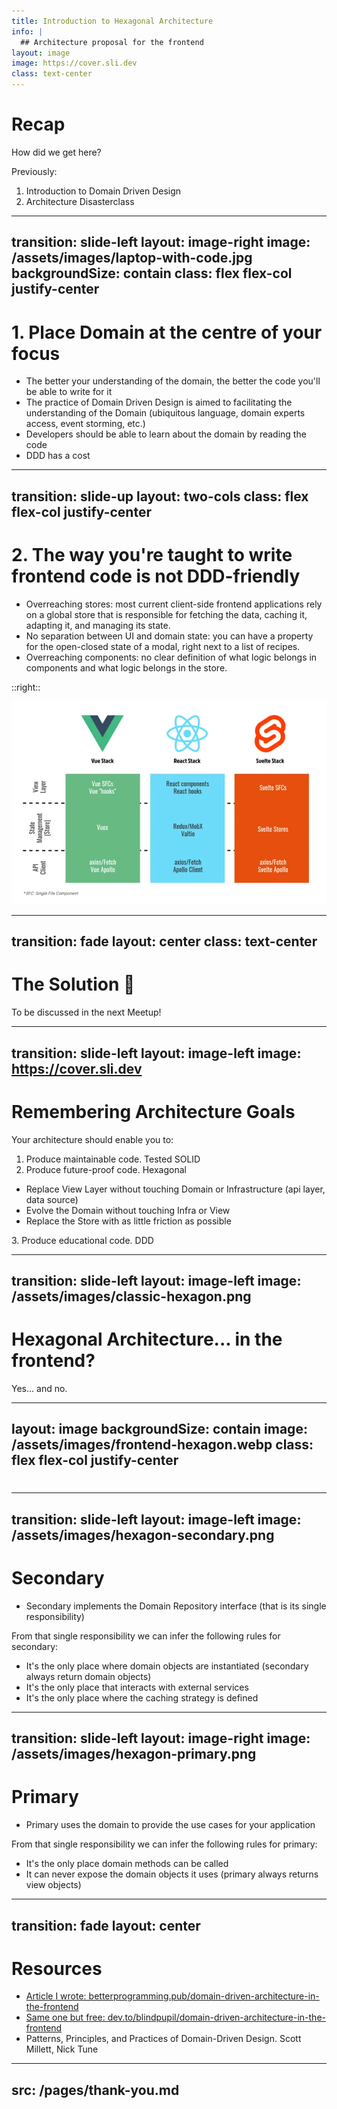 ```yaml
---
title: Introduction to Hexagonal Architecture
info: |
  ## Architecture proposal for the frontend
layout: image
image: https://cover.sli.dev
class: text-center
---
```


# Recap
How did we get here?

Previously: 

1. Introduction to Domain Driven Design
2. Architecture Disasterclass

<!--
This is the 3rd one in a series of talks I've been giving about frontend architecture.
Let's go over the main points we've learned so far.
-->


---
transition: slide-left
layout: image-right
image: /assets/images/laptop-with-code.jpg
backgroundSize: contain
class: flex flex-col justify-center
---

#  1. Place Domain at the centre of your focus

- The better your understanding of the domain, the better the code you'll be able to write for it
- The practice of Domain Driven Design is aimed to facilitating the understanding of the Domain (ubiquitous language, domain experts access, event storming, etc.)
- Developers should be able to learn about the domain by reading the code
- DDD has a cost

<!--
Domain Driven Design is a philosophy that allows developers to rethink their job as solving domain problems, as opposed
to closing tickets or meeting requirements. Once you incorporate this philosophy, many things in your day-to-day will
likely start to look different:
- During a sprint planning you will want to make sure that the product owner doesn't describe the technical solution in the ticket,
but describes the business problem instead. 
- When reviewing the design implementation, you will want to make sure you understand the specific business uses for each button and each workflow. 
- During code reviews you will start paying attention to the language used in the code. And you will start caring not 
only about having the code work, but also about having it be consistent with your understanding of the domain.
-->
---
transition: slide-up
layout: two-cols
class: flex flex-col justify-center
---

# 2. The way you're taught to write frontend code is not DDD-friendly

- Overreaching stores: most current client-side frontend applications rely on a global store that is responsible for fetching the data, caching it, adapting it, and managing its state.
- No separation between UI and domain state: you can have a property for the open-closed state of a modal, right next to a list of recipes.
- Overreaching components: no clear definition of what logic belongs in components and what logic belongs in the store.

::right::

<img
class="w-86"
src="/assets/images/typical-frontend.webp"
alt=""
/>

<!--
In the second talk I called "architecture disasterclass" we discussed the limitations of the current way we learn to write frontend code.
In that talk we went over many of the issues we face if we apply this blindly, and I left you in this cliffhanger  
-->


---
transition: fade
layout: center
class: text-center
---

# The Solution 🥁

To be discussed in the next Meetup!


---
transition: slide-left
layout: image-left
image: https://cover.sli.dev
---

# Remembering Architecture Goals
Your architecture should enable you to:

1. Produce maintainable code. <span v-click class="ml-4 text-red-600">Tested SOLID</span>
2. Produce future-proof code. <span v-click class="ml-4 text-red-600">Hexagonal</span>
<ul>
  <li> Replace View Layer without touching Domain or Infrastructure (api layer, data source) </li>
  <li> Evolve the Domain without touching Infra or View </li>
  <li> Replace the Store with as little friction as possible </li>
</ul>
3. Produce educational code. <span v-click class="ml-4 text-red-600">DDD</span>


<!--
I hope you're ready for the solution, because it's coming. Before we get there though, let's go over the architecture 
goals: what is it we want to accomplish by implementing this architecture?

1. Adding new features or refactors should not introduce regressions.
2. Future-proof your code: you should be able to grab your business logic out of your Vue application, and use it in a React application, or outside the browser in a CLI tool, or with a voice interface, whatever. Removes vendor lock-in. 
3. New developers (as soon as they are familiarized with the concepts in the architecture) should be able to learn the Domain from the code.

[click] In the previous presentation I briefly mentioned that you should be able to get to your first goal by implementing Test SOLID code.

[click] The second goal is achieved by implementing Hexagonal Architecture which is the topic of this talk.

[click] The third goal is achieved by engraving the DDD philosophy on everyone that touches your codebase, and specially everyone that reviews it.

Truth is that Hexagonal Architecture won't only help you write future-proof code, it will also help you write better 
Tested and SOLID code, and will also help you write educational code.
-->


---
transition: slide-left
layout: image-left
image: /assets/images/classic-hexagon.png
---

# Hexagonal Architecture... in the frontend? 

Yes... and no. 

<!--
If you type Hexagonal Architecture in Google, you will first see this diagram which, if you're a frontend developer, it
may look familiar, but as a frontend it may scare you off. I made a new one that is more friendly to frontend developers:
-->


---
layout: image
backgroundSize: contain
image: /assets/images/frontend-hexagon.webp
class: flex flex-col justify-center
---

# 

<!--
(Sidenote, backend developers in my company are now pointed to my frontend architecture articles as part of the 
documentation for the backend, even though is actually more to learn about the principles than the actual implementation 
in the code.)

Hexagonal architecture is all about single responsibility and separation of concerns. As a matter of fact, all of the
issues I pointed out with the current way we learn to write frontend code are just a function of elements not having clear
responsibilities: store state can hold anything, the stores actions can do whatever, the store getters can do what they
please, you can do whatever you need in your components, all that matters is that it works. That's the mentality I first
learned frontend in (and if you go back to my old projects, you can clearly see that mentality in the code). 

So let's define responsibilities real quick, and then we can dive in a bit deeper into each one:
- Secondary is everything that's external to your application: all your services, your APIs, etc.
- Domain is what your application needs. All the classes, interfaces and __core domain__ complexity should be in the domain.
- Primary is how your application implements the domain.

Only with this you can already start seeing how this helps you future-proof your code: since your domain doesn't care how that
data is obtained, you can swap your secondary layer without touching the domain (this is the D in SOLID, dependency inversion).

At the same time, your domain should (ideally) not care about where your application is running: core domain logic is the
same whether your app is running in the browser, in a CLI tool, or in a voice interface. This helps you understand what
goes in your domain and what doesn't.
-->


---
transition: slide-left
layout: image-left
image: /assets/images/hexagon-secondary.png
---

# Secondary
- Secondary implements the Domain Repository interface (that is its single responsibility)

From that single responsibility we can infer the following rules for secondary: 
- It's the only place where domain objects are instantiated (secondary always return domain objects)
- It's the only place that interacts with external services
- It's the only place where the caching strategy is defined


<!--
Secondary definition:
It's your infrastructure layer. Everything external to your application is secondary. All the data sources are secondary: 
local storage, IndexDB, and even your Store (Pinia, Vuex, Redux, whatever) could be considered secondary. If you don't 
have control over what's coming in, it's secondary. If you decide it's secondary, it's secondary. 
[example of project where backend 3d developer asked me if there was a way to make sure frontends cannot access Pinia directly...] 

Repository Interface definition:
There's a reason why Domain is at the center. Whatever Secondary does, it's decided by an interface in the Domain called
Repository (if the naming doesn't make sense to you, decide whatever naming makes sense for your team). The repository in
the Domain is a list of methods that either return Domain Objects, or do stuff that the Domain needs to have done. Your
domain objects are your domain classes or interfaces.
[The domain is like a bad boss that tells everyone what they should do, but does nothing itself, unless there's real money
to be made, then that's where it shows it cares]
-->


---
transition: slide-left
layout: image-right
image: /assets/images/hexagon-primary.png
---

# Primary
- Primary uses the domain to provide the use cases for your application

From that single responsibility we can infer the following rules for primary:
- It's the only place domain methods can be called
- It can never expose the domain objects it uses (primary always returns view objects)

<!--
Primary definition:
However your application is implemented is done in Primary. The objects and data structures that your primary produces
are to be adapted to, in the case of web developers, the browser context. Domain defines whatever it needs, but in Primary
I'm going to expose the data that is useful to how I'm going to present it in the browser, and how the users will interact with it. 

View Object definition:
Since Domain objects can't be accessed anywhere in the components (that's one of the ways we protect it), we have View
Objects instead. We can make the View Objects as adapted as they need to be to our application. View Objects can contain 
data that pertains only to how that data is displayed in the UI. And your UI should never need to care about the Domain,
only about the View Objects. This is also how the Hexagon helps us future-proof our app: if we want to make the same app
in a different context (like a CLI tool or whatever) we can keep our domain and our secondary and only ditch the primary.
-->


---
transition: fade
layout: center
---

# Resources

- [Article I wrote: betterprogramming.pub/domain-driven-architecture-in-the-frontend](https://betterprogramming.pub/domain-driven-architecture-in-the-frontend-i-d27fb71b5cb0)
- [Same one but free: dev.to/blindpupil/domain-driven-architecture-in-the-frontend](https://dev.to/blindpupil/domain-driven-architecture-in-the-frontend-i-1f41)
- Patterns, Principles, and Practices of Domain-Driven Design. Scott Millett, Nick Tune

---
src: /pages/thank-you.md
---
